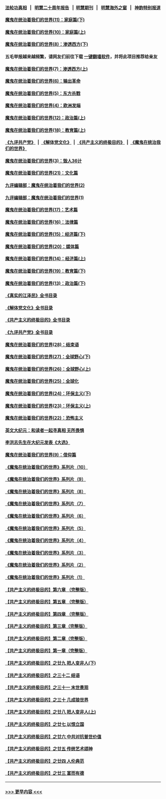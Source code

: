 #### [法轮功真相](https://github.com/gfw-breaker/truth/blob/master/README.md?t=0) &nbsp;&nbsp;|&nbsp;&nbsp; [明慧二十周年报告](https://github.com/gfw-breaker/mh-reports/blob/master/README.md?t=0) &nbsp;&nbsp;|&nbsp;&nbsp;[明慧期刊](https://github.com/gfw-breaker/mh-qikan) &nbsp;&nbsp;|&nbsp;&nbsp; [明慧海外之窗](https://github.com/gfw-breaker/mh-news/blob/master/README.md?t=0) &nbsp;&nbsp;|&nbsp;&nbsp; [神韵特别报道](https://github.com/gfw-breaker/mh-news/blob/master/shenyun.md?t=0)
#### [魔鬼在统治着我们的世界(11)：家庭篇(下)](../pages/nsc422/n10440961.md?t=01011243) 
#### [魔鬼在统治着我们的世界(10)：家庭篇(上)](../pages/nsc422/n10435448.md?t=01011243) 
#### [魔鬼在统治着我们的世界(8)：渗透西方(下)](../pages/nsc422/n10429603.md?t=01011243) 
#### 五毛举报越来越频繁，请网友们前往下载 [一键翻墙软件](https://github.com/gfw-breaker/ssr-accounts)，并将此项目推荐给亲友
#### [魔鬼在统治着我们的世界(7)：渗透西方(上)](../pages/nsc422/n10426013.md?t=01011243) 
#### [魔鬼在统治着我们的世界(6)：输出革命](../pages/nsc422/n10421536.md?t=01011243) 
#### [魔鬼在统治着我们的世界(5)：东方杀戮](../pages/nsc422/n10417707.md?t=01011243) 
#### [魔鬼在统治着我们的世界(4)：欧洲发端](../pages/nsc422/n10414890.md?t=01011243) 
#### [魔鬼在统治着我们的世界(12)：政治篇(上)](../pages/nsc422/n10444576.md?t=01011243) 
#### [魔鬼在统治着我们的世界(18)：教育篇(上)](../pages/nsc422/n10526970.md?t=01011243) 
#### [《九评共产党》](https://github.com/begood0513/9ping.md/blob/master/README.md) &nbsp;|&nbsp; [《解体党文化》](../../../../jtdwh.md/blob/master/README.md)  &nbsp;|&nbsp; [《共产主义的终极目的》](../../../../gczydzjmd.md/blob/master/README.md) &nbsp;|&nbsp; [《魔鬼在统治我们的世界》](../../../../mgztzwmdsj.md/blob/master/README.md) 
#### [魔鬼在统治着我们的世界(3)：毁人36计](../pages/nsc422/n10411583.md?t=01011243) 
#### [魔鬼在统治着我们的世界(21)：文化篇](../pages/nsc422/n10597706.md?t=01011243) 
#### [九评编辑部：魔鬼在统治着我们的世界(2)](../pages/nsc422/n10410036.md?t=01011243) 
#### [九评编辑部：魔鬼在统治着我们的世界(1)](../pages/nsc422/n10406825.md?t=01011243) 
#### [魔鬼在统治着我们的世界(17)：艺术篇](../pages/nsc422/n10499093.md?t=01011243) 
#### [魔鬼在统治着我们的世界(16)：法律篇](../pages/nsc422/n10485969.md?t=01011243) 
#### [魔鬼在统治着我们的世界(15)：经济篇(下)](../pages/nsc422/n10469975.md?t=01011243) 
#### [魔鬼在统治着我们的世界(20)：媒体篇](../pages/nsc422/n10586579.md?t=01011243) 
#### [魔鬼在统治着我们的世界(14)：经济篇(上)](../pages/nsc422/n10457370.md?t=01011243) 
#### [魔鬼在统治着我们的世界(19)：教育篇(下)](../pages/nsc422/n10564808.md?t=01011243) 
#### [魔鬼在统治着我们的世界(13)：政治篇(下)](../pages/nsc422/n10448270.md?t=01011243) 
#### [《真实的江泽民》全书目录](../pages/nsc422/n13721399.md?t=01011243) 
#### [《解体党文化》全书目录](../pages/nsc422/n13721157.md?t=01011243) 
#### [《共产主义的终极目的》全书目录](../pages/nsc422/n13721048.md?t=01011243) 
#### [《九评共产党》全书目录](../pages/nsc422/n13708085.md?t=01011243) 
#### [魔鬼在统治着我们的世界(28)：结束语](../pages/nsc422/n10936246.md?t=01011243) 
#### [魔鬼在统治着我们的世界(27)：全球野心(下)](../pages/nsc422/n10928319.md?t=01011243) 
#### [魔鬼在统治着我们的世界(26)：全球野心(上)](../pages/nsc422/n10900318.md?t=01011243) 
#### [魔鬼在统治着我们的世界(25)：全球化](../pages/nsc422/n10788205.md?t=01011243) 
#### [魔鬼在统治着我们的世界(24)：环保主义(下)](../pages/nsc422/n10695307.md?t=01011243) 
#### [魔鬼在统治着我们的世界(23)：环保主义(上)](../pages/nsc422/n10688613.md?t=01011243) 
#### [魔鬼在统治着我们的世界(22)：恐怖主义](../pages/nsc422/n10614727.md?t=01011243) 
#### [英文大纪元：和读者一起寻真相 无所畏惧](../pages/nsc422/n12542027.md?t=01011243) 
#### [李洪志先生在大纪元发表《大选》](../pages/nsc422/n12534746.md?t=01011243) 
#### [魔鬼在统治着我们的世界(9)：信仰篇](../pages/nsc422/n10432159.md?t=01011243) 
#### [《魔鬼在统治着我们的世界》系列片（10）](../pages/nsc422/n12292670.md?t=01011243) 
#### [《魔鬼在统治着我们的世界》系列片（9）](../pages/nsc422/n12290859.md?t=01011243) 
#### [《魔鬼在统治着我们的世界》系列片（8）](../pages/nsc422/n12287445.md?t=01011243) 
#### [《魔鬼在统治着我们的世界》系列片（7）](../pages/nsc422/n12283425.md?t=01011243) 
#### [《魔鬼在统治着我们的世界》系列片（6）](../pages/nsc422/n12282314.md?t=01011243) 
#### [《魔鬼在统治着我们的世界》系列片（5）](../pages/nsc422/n12281419.md?t=01011243) 
#### [《魔鬼在统治着我们的世界》系列片（4）](../pages/nsc422/n12274024.md?t=01011243) 
#### [《魔鬼在统治着我们的世界》系列片（3）](../pages/nsc422/n12271322.md?t=01011243) 
#### [《魔鬼在统治着我们的世界》系列片（2）](../pages/nsc422/n12269049.md?t=01011243) 
#### [《魔鬼在统治着我们的世界》系列片（1）](../pages/nsc422/n12267575.md?t=01011243) 
#### [【共产主义的终极目的】第六章 （完整版）](../pages/nsc422/n11428913.md?t=01011243) 
#### [【共产主义的终极目的】第五章 （完整版）](../pages/nsc422/n11428912.md?t=01011243) 
#### [【共产主义的终极目的】第四章 （完整版）](../pages/nsc422/n11428907.md?t=01011243) 
#### [【共产主义的终极目的】第三章（完整版）](../pages/nsc422/n11428848.md?t=01011243) 
#### [【共产主义的终极目的】第二章（完整版）](../pages/nsc422/n11428831.md?t=01011243) 
#### [【共产主义的终极目的】第一章（完整版）](../pages/nsc422/n11417651.md?t=01011243) 
#### [【共产主义的终极目的】之廿九 把人变非人(下)](../pages/nsc422/n11344140.md?t=01011243) 
#### [【共产主义的终极目的】之三十二 结语](../pages/nsc422/n11360535.md?t=01011243) 
#### [【共产主义的终极目的】之三十一 末世景观](../pages/nsc422/n11351129.md?t=01011243) 
#### [【共产主义的终极目的】之三十 几成狼世界](../pages/nsc422/n11348280.md?t=01011243) 
#### [【共产主义的终极目的】之廿八 把人变非人(上)](../pages/nsc422/n11340492.md?t=01011243) 
#### [【共产主义的终极目的】之廿七 以恨立国](../pages/nsc422/n11336944.md?t=01011243) 
#### [【共产主义的终极目的】之廿六 中共对抗普世价值](../pages/nsc422/n11324785.md?t=01011243) 
#### [【共产主义的终极目的】之廿五 传统艺术颂神](../pages/nsc422/n11296396.md?t=01011243) 
#### [【共产主义的终极目的】之廿四 人伦典范](../pages/nsc422/n11296397.md?t=01011243) 
#### [【共产主义的终极目的】之廿三 富而有德](../pages/nsc422/n11283598.md?t=01011243) 

----
#### [ >>> 更早内容 <<< ](../indexes/nsc422-earlier.md)
